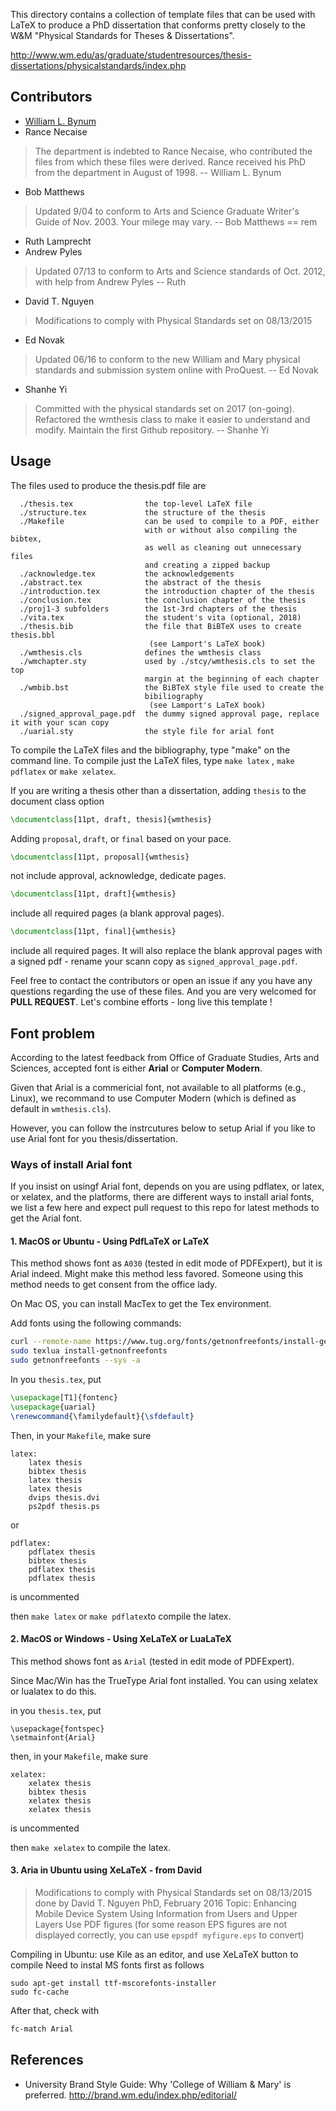 This directory contains a collection of template files that can be used with 
LaTeX to produce a PhD dissertation that conforms pretty closely to the W&M 
"Physical Standards for Theses & Dissertations".

http://www.wm.edu/as/graduate/studentresources/thesis-dissertations/physicalstandards/index.php

## Contributors

- [William L. Bynum](http://www.cs.wm.edu/~bynum/)
- Rance Necaise

> The department is indebted to Rance Necaise, who contributed the files from 
> which these files were derived.  Rance received his PhD from the department 
> in August of 1998. -- William L. Bynum


- Bob Matthews

> Updated 9/04 to conform to Arts and Science Graduate Writer's Guide of Nov. 
> 2003.  Your milege may vary. --  Bob Matthews == rem

- Ruth Lamprecht
- Andrew Pyles

> Updated 07/13 to conform to Arts and Science standards of Oct. 2012, with 
> help from Andrew Pyles -- Ruth

- David T. Nguyen

> Modifications to comply with Physical Standards set on 08/13/2015 

- Ed Novak

> Updated 06/16 to conform to the new William and Mary physical standards and 
> submission system online with ProQuest. -- Ed Novak

- Shanhe Yi

> Committed with the physical standards set on 2017 (on-going). Refactored the 
> wmthesis class to make it easier to understand and modify. 
> Maintain the first Github repository. -- Shanhe Yi

## Usage

The files used to produce the thesis.pdf file are

      ./thesis.tex                the top-level LaTeX file
      ./structure.tex             the structure of the thesis
      ./Makefile                  can be used to compile to a PDF, either 
                                  with or without also compiling the bibtex, 
                                  as well as cleaning out unnecessary files 
                                  and creating a zipped backup
      ./acknowledge.tex           the acknowledgements
      ./abstract.tex              the abstract of the thesis
      ./introduction.tex          the introduction chapter of the thesis
      ./conclusion.tex            the conclusion chapter of the thesis
      ./proj1-3 subfolders        the 1st-3rd chapters of the thesis
      ./vita.tex                  the student's vita (optional, 2018)
      ./thesis.bib                the file that BiBTeX uses to create thesis.bbl
                                   (see Lamport's LaTeX book)
      ./wmthesis.cls              defines the wmthesis class
      ./wmchapter.sty             used by ./stcy/wmthesis.cls to set the top 
                                  margin at the beginning of each chapter
      ./wmbib.bst                 the BiBTeX style file used to create the
                                  bibiliography 
                                   (see Lamport's LaTeX book)
      ./signed_approval_page.pdf  the dummy signed approval page, replace it with your scan copy
      ./uarial.sty                the style file for arial font

To compile the LaTeX files and the bibliography, type "make" on the command
line. 
To compile just the LaTeX files, type `make latex` , `make pdflatex` or `make xelatex`.

If you are writing a thesis other than a dissertation, adding `thesis` to the document class option

```tex
\documentclass[11pt, draft, thesis]{wmthesis}
```

Adding `proposal`, `draft`, or `final` based on your pace. 


```tex
\documentclass[11pt, proposal]{wmthesis}
```
not include approval, acknowledge, dedicate pages.

```tex
\documentclass[11pt, draft]{wmthesis}
```
include all required pages (a blank approval pages).

```tex
\documentclass[11pt, final]{wmthesis}
```
include all required pages. It will also replace the blank approval pages with a signed pdf - rename your scann copy as `signed_approval_page.pdf`.


Feel free to contact the contributors or open an issue if any you have any questions regarding the use of 
these files. And you are very welcomed for **PULL REQUEST**. Let's combine efforts - long 
live this template !
      



## Font problem

According to the latest feedback from Office of Graduate Studies, Arts and Sciences, accepted
font is either **Arial** or **Computer Modern**.

Given that Arial is a commericial font, not available to all platforms (e.g., Linux), we recommand
to use Computer Modern (which is defined as default in `wmthesis.cls`).

However, you can follow the instrcutures below to setup Arial if you like to use Arial font for you thesis/dissertation.

### Ways of install Arial font

If you insist on usingf Arial font, depends on you are using pdflatex, or latex, or xelatex, and the platforms, 
there are different ways to install arial fonts, we list a few here and expect pull request to this repo for latest methods to
get the Arial font.

#### 1. MacOS or Ubuntu - Using PdfLaTeX or LaTeX

This method shows font as `A030` (tested in edit mode of PDFExpert), but it is Arial indeed. 
Might make this method less favored. Someone using this method needs to get consent from the office lady.

On Mac OS, you can install MacTex to get the Tex environment.

Add fonts using the following commands:

```bash
curl --remote-name https://www.tug.org/fonts/getnonfreefonts/install-getnonfreefonts
sudo texlua install-getnonfreefonts
sudo getnonfreefonts --sys -a
```

In you `thesis.tex`, put

```tex
\usepackage[T1]{fontenc}
\usepackage{uarial}
\renewcommand{\familydefault}{\sfdefault}
```


Then, in your `Makefile`, make sure

```
latex:
	latex thesis
	bibtex thesis
	latex thesis
	latex thesis
	dvips thesis.dvi
	ps2pdf thesis.ps
```

or

```
pdflatex:
	pdflatex thesis
	bibtex thesis
	pdflatex thesis
	pdflatex thesis
```
is uncommented

then `make latex` or `make pdflatex`to compile the latex.

#### 2. MacOS or Windows - Using XeLaTeX or LuaLaTeX

This method shows font as `Arial` (tested in edit mode of PDFExpert).

Since Mac/Win has the TrueType Arial font installed.
You can using xelatex or lualatex to do this.

in you `thesis.tex`, put

```
\usepackage{fontspec}
\setmainfont{Arial}
```


then, in your `Makefile`, make sure 

```
xelatex:
	xelatex thesis
	bibtex thesis
	xelatex thesis
	xelatex thesis
```
is uncommented

then `make xelatex` to compile the latex.

#### 3. Aria in Ubuntu using XeLaTeX - from David

> Modifications to comply with Physical Standards set on 08/13/2015 done by David T. Nguyen
>            PhD, February 2016 
>            Topic: Enhancing Mobile Device System Using Information from Users and Upper Layers
> Use PDF figures (for some reason EPS figures are not displayed correctly, 
> you can use `epspdf myfigure.eps` to convert)

Compiling in Ubuntu: use Kile as an editor, and use XeLaTeX button to compile
Need to instal MS fonts first as follows

```
sudo apt-get install ttf-mscorefonts-installer
sudo fc-cache
```

After that, check with 

```bash
fc-match Arial
```



## References
- University Brand Style Guide: Why 'College of William & Mary' is preferred. http://brand.wm.edu/index.php/editorial/